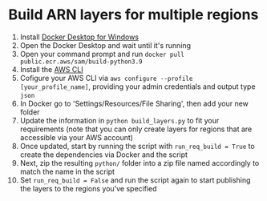 # Build ARN layers for multiple regions 
1. Install [Docker Desktop for Windows](https://hub.docker.com/editions/community/docker-ce-desktop-windows)
2. Open the Docker Desktop and wait until it's running
3. Open your command prompt and run `docker pull public.ecr.aws/sam/build-python3.9`
4. Install the [AWS CLI](https://docs.aws.amazon.com/cli/latest/userguide/install-cliv2.html)
5. Cofigure your AWS CLI via `aws configure --profile [your_profile_name]`, providing your admin credentials and output type `json`
6. In Docker go to 'Settings/Resources/File Sharing', then add your new folder
7. Update the information in `python build_layers.py` to fit your requirements (note that you can only create layers for regions that are accessible via your AWS account)
8. Once updated, start by running the script with `run_req_build = True` to create the dependencies via Docker and the script 
9. Next, zip the resulting `python/` folder into a zip file named accordingly to match the name in the script 
10. Set `run_req_build = False` and run the script again to start publishing the layers to the regions you've specified